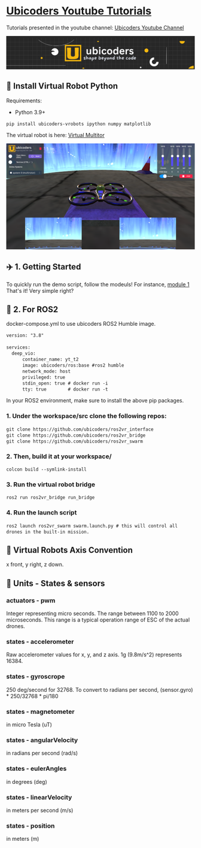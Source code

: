 #  [Ubicoders Youtube Tutorials](https://github.com/ubicoders/yt_tutorials/)

Tutorials presented in the youtube channel:
[Ubicoders Youtube Channel](https://www.youtube.com/channel/UC2RxqAYQt-LBs3paWv78rLA)

![](https://raw.githubusercontent.com/ubicoders/yt_tutorials/main/images/banner.png)

## 🚀 Install Virtual Robot Python

Requirements:
- Python 3.9+

```
pip install ubicoders-vrobots ipython numpy matplotlib
```

The virtual robot is here: [Virtual Multitor](https://www.ubicoders.com/virtualrobots/) 

![Virtual Robots](https://raw.githubusercontent.com/ubicoders/yt_tutorials/main/images/vrobot_mr.png "vr")

## ✈️ 1. Getting Started

To quickly run the demo script, follow the modeuls! For instance, [module 1](https://github.com/ubicoders/yt_tutorials/blob/main/module1/height_control.ipynb) That's it! Very simple right?



## 🐧 2. For ROS2

docker-compose.yml to use ubicoders ROS2 Humble image.
```
version: "3.8"

services: 
  deep_vio:
      container_name: yt_t2
      image: ubicoders/ros:base #ros2 humble
      network_mode: host
      privileged: true
      stdin_open: true # docker run -i
      tty: true        # docker run -t
```

In your ROS2 environment, make sure to install the above pip packages.

### 1. Under the workspace/src clone the following repos:
```
git clone https://github.com/ubicoders/ros2vr_interface
git clone https://github.com/ubicoders/ros2vr_bridge
git clone https://github.com/ubicoders/ros2vr_swarm
```
### 2. Then, build it at your workspace/
```
colcon build --symlink-install
```
### 3. Run the virtual robot bridge
```
ros2 run ros2vr_bridge run_bridge
```
### 4. Run the launch script
```
ros2 launch ros2vr_swarm swarm.launch.py # this will control all drones in the built-in mission.
```



## 🚥 Virtual Robots Axis Convention
x front, y right, z down.

## 🍨 Units - States & sensors

### actuators - pwm 
Integer representing micro seconds. The range between 1100 to 2000 microseconds. This range is a typical operation range of ESC of the actual drones.

### states - accelerometer
Raw accelerometer values for x, y, and z axis. 1g (9.8m/s^2) represents 16384.

### states - gyroscrope
250 deg/second for 32768. To convert to radians per second, (sensor.gyro) * 250/32768 * pi/180

### states - magnetometer
in micro Tesla (uT)

### states - angularVelocity
in radians per second (rad/s)

### states - eulerAngles
in degrees (deg)

### states - linearVelocity
in meters per second (m/s)

### states - position
in meters (m)
